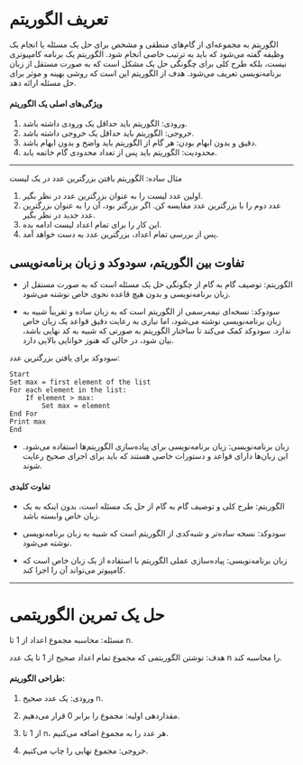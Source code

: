 # تعریف الگوریتم

الگوریتم به مجموعه‌ای از گام‌های منطقی و مشخص برای حل یک مسئله یا انجام یک وظیفه گفته می‌شود که باید به ترتیب خاصی انجام شود. الگوریتم یک برنامه کامپیوتری نیست، بلکه طرح کلی برای چگونگی حل یک مشکل است که به صورت مستقل از زبان برنامه‌نویسی تعریف می‌شود. هدف از الگوریتم این است که روشی بهینه و موثر برای حل مسئله ارائه دهد.

#### ویژگی‌های اصلی یک الگوریتم
1. ورودی: الگوریتم باید حداقل یک ورودی داشته باشد.
2. خروجی: الگوریتم باید حداقل یک خروجی داشته باشد.
3. دقیق و بدون ابهام بودن: هر گام از الگوریتم باید واضح و بدون ابهام باشد.
4. محدودیت: الگوریتم باید پس از تعداد محدودی گام خاتمه یابد.

---

مثال ساده: الگوریتم یافتن بزرگترین عدد در یک لیست

1. اولین عدد لیست را به عنوان بزرگترین عدد در نظر بگیر.
2. عدد دوم را با بزرگترین عدد مقایسه کن. اگر بزرگتر بود، آن را به عنوان بزرگترین عدد جدید در نظر بگیر.
3. این کار را برای تمام اعداد لیست ادامه بده.
4. پس از بررسی تمام اعداد، بزرگترین عدد به دست خواهد آمد.

## تفاوت بین الگوریتم، سودوکد و زبان برنامه‌نویسی

+  الگوریتم: توصیف گام به گام از چگونگی حل یک مسئله است که به صورت مستقل از زبان برنامه‌نویسی و بدون هیچ قاعده نحوی خاص نوشته می‌شود.

+  سودوکد: نسخه‌ای نیمه‌رسمی از الگوریتم است که به زبان ساده و تقریباً شبیه به زبان برنامه‌نویسی نوشته می‌شود، اما نیازی به رعایت دقیق قواعد یک زبان خاص ندارد. سودوکد کمک می‌کند تا ساختار الگوریتم به صورتی که شبیه به کد نهایی باشد، بیان شود، در حالی که هنوز خوانایی بالایی دارد.

سودوکد برای یافتن بزرگترین عدد:
```
Start
Set max = first element of the list
For each element in the list:
    If element > max:
        Set max = element
End For
Print max
End
```

+ زبان برنامه‌نویسی: زبان برنامه‌نویسی برای پیاده‌سازی الگوریتم‌ها استفاده می‌شود. این زبان‌ها دارای قواعد و دستورات خاصی هستند که باید برای اجرای صحیح رعایت شوند.

####  تفاوت کلیدی

+ الگوریتم: طرح کلی و توصیف گام به گام از حل یک مسئله است، بدون اینکه به یک زبان خاص وابسته باشد.

+ سودوکد: نسخه ساده‌تر و شبه‌کدی از الگوریتم است که شبیه به زبان برنامه‌نویسی نوشته می‌شود.

+ زبان برنامه‌نویسی: پیاده‌سازی عملی الگوریتم با استفاده از یک زبان خاص است که کامپیوتر می‌تواند آن را اجرا کند.

---

# حل یک تمرین الگوریتمی

مسئله: محاسبه مجموع اعداد از 1 تا n.

هدف: نوشتن الگوریتمی که مجموع تمام اعداد صحیح از 1 تا یک عدد n را محاسبه کند.

#### طراحی الگوریتم:

1. ورودی: یک عدد صحیح n.

2. مقداردهی اولیه: مجموع را برابر 0 قرار می‌دهیم.

3. از 1 تا n، هر عدد را به مجموع اضافه می‌کنیم.

4. خروجی: مجموع نهایی را چاپ می‌کنیم.
